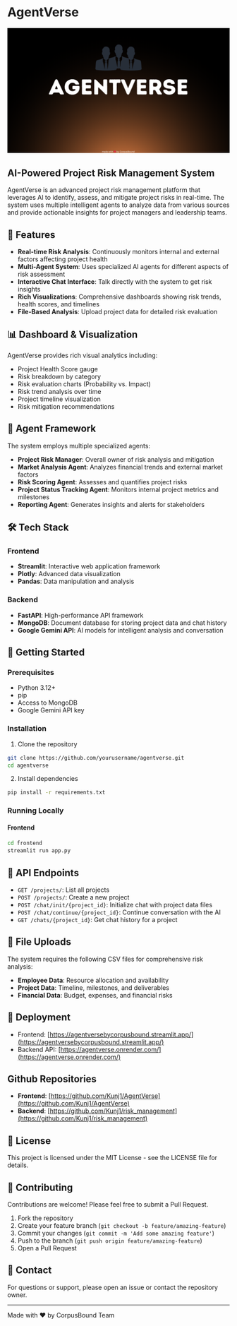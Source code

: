 # AgentVerse

![AgentVerse Logo](https://github.com/Kunj1/AgentVerse/blob/main/AGENTVERSE.png)

## AI-Powered Project Risk Management System

AgentVerse is an advanced project risk management platform that leverages AI to identify, assess, and mitigate project risks in real-time. The system uses multiple intelligent agents to analyze data from various sources and provide actionable insights for project managers and leadership teams.

## 🌟 Features

- **Real-time Risk Analysis**: Continuously monitors internal and external factors affecting project health
- **Multi-Agent System**: Uses specialized AI agents for different aspects of risk assessment
- **Interactive Chat Interface**: Talk directly with the system to get risk insights
- **Rich Visualizations**: Comprehensive dashboards showing risk trends, health scores, and timelines
- **File-Based Analysis**: Upload project data for detailed risk evaluation

## 📊 Dashboard & Visualization

AgentVerse provides rich visual analytics including:
- Project Health Score gauge
- Risk breakdown by category
- Risk evaluation charts (Probability vs. Impact)
- Risk trend analysis over time
- Project timeline visualization
- Risk mitigation recommendations

## 🤖 Agent Framework

The system employs multiple specialized agents:
- **Project Risk Manager**: Overall owner of risk analysis and mitigation
- **Market Analysis Agent**: Analyzes financial trends and external market factors
- **Risk Scoring Agent**: Assesses and quantifies project risks
- **Project Status Tracking Agent**: Monitors internal project metrics and milestones
- **Reporting Agent**: Generates insights and alerts for stakeholders

## 🛠️ Tech Stack

### Frontend
- **Streamlit**: Interactive web application framework
- **Plotly**: Advanced data visualization
- **Pandas**: Data manipulation and analysis

### Backend
- **FastAPI**: High-performance API framework
- **MongoDB**: Document database for storing project data and chat history
- **Google Gemini API**: AI models for intelligent analysis and conversation

## 🚀 Getting Started

### Prerequisites
- Python 3.12+
- pip
- Access to MongoDB
- Google Gemini API key

### Installation

1. Clone the repository
```bash
git clone https://github.com/yourusername/agentverse.git
cd agentverse
```

2. Install dependencies
```bash
pip install -r requirements.txt
```

### Running Locally

#### Frontend
```bash
cd frontend
streamlit run app.py
```

## 🔄 API Endpoints

- `GET /projects/`: List all projects
- `POST /projects/`: Create a new project
- `POST /chat/init/{project_id}`: Initialize chat with project data files
- `POST /chat/continue/{project_id}`: Continue conversation with the AI
- `GET /chats/{project_id}`: Get chat history for a project

## 📁 File Uploads

The system requires the following CSV files for comprehensive risk analysis:
- **Employee Data**: Resource allocation and availability
- **Project Data**: Timeline, milestones, and deliverables
- **Financial Data**: Budget, expenses, and financial risks

## 📱 Deployment

- Frontend: [https://agentversebycorpusbound.streamlit.app/](https://agentversebycorpusbound.streamlit.app/)
- Backend API: [https://agentverse.onrender.com/](https://agentverse.onrender.com/)

## Github Repositories

- **Frontend**: [https://github.com/Kunj1/AgentVerse](https://github.com/Kunj1/AgentVerse)
- **Backend**: [https://github.com/Kunj1/risk_management](https://github.com/Kunj1/risk_management)

## 📜 License

This project is licensed under the MIT License - see the LICENSE file for details.

## 👥 Contributing

Contributions are welcome! Please feel free to submit a Pull Request.

1. Fork the repository
2. Create your feature branch (`git checkout -b feature/amazing-feature`)
3. Commit your changes (`git commit -m 'Add some amazing feature'`)
4. Push to the branch (`git push origin feature/amazing-feature`)
5. Open a Pull Request

## 📧 Contact

For questions or support, please open an issue or contact the repository owner.

---

Made with ❤️ by CorpusBound Team
